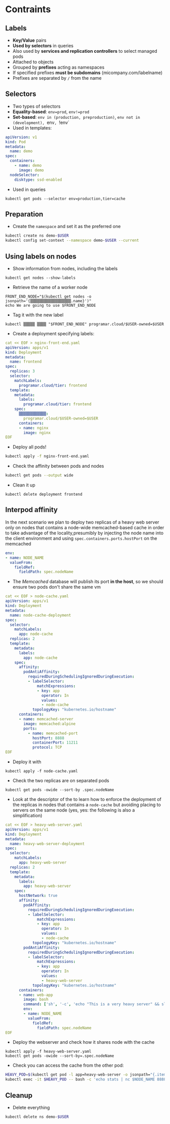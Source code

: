 # Contraints

## Labels

* **Key/Value** pairs
* **Used by selectors** in queries
* Also used by **services and replication controllers** to select managed pods
* Attached to objects
* Grouped by **prefixes** acting as namespaces
* If specified prefixes **must be subdomains** (micompany.com/labelname)
* Prefixes are separated by `/` from the name


## Selectors

* Two types of selectors
* **Equality-based**: `env=prod`, `env!=prod`
* **Set-based**: `env in (production, preproduction)`, `env not in (development), `env`, `!env`
* Used in templates:

```yaml
apiVersion: v1
kind: Pod
metadata:
  name: demo
spec:
  containers:
    - name: demo
      image: demo
  nodeSelector:
    disktype: ssd-enabled
```

* Used in queries

```
kubectl get pods --selector env=production,tier=cache
```

## Preparation

* Create the `namespace` and set it as the preferred one

```bash
kubectl create ns demo-$USER
kubectl config set-context --namespace demo-$USER --current
```

## Using labels on nodes

* Show information from nodes, including the labels

```
kubectl get nodes --show-labels
```

* Retrieve the name of a worker node 

```
FRONT_END_NODE="$(kubectl get nodes -o jsonpath='{▒▒▒▒▒▒▒▒▒▒▒▒▒▒▒▒▒▒.name}')"
echo We are going to use $FRONT_END_NODE
```

* Tag it with the new label

```
kubectl ▒▒▒▒▒ ▒▒▒▒ "$FRONT_END_NODE" programar.cloud/$USER-owned=$USER
```

* Create a deployment specifying labels:

```yaml
cat << EOF > nginx-front-end.yaml
apiVersion: apps/v1
kind: Deployment
metadata:
  name: frontend
spec:
  replicas: 3
  selector:
    matchLabels:
      programar.cloud/tier: frontend
  template:
    metadata:
      labels:
        programar.cloud/tier: frontend
    spec:
      ▒▒▒▒▒▒▒▒▒▒▒▒:
        programar.cloud/$USER-owned=$USER
      containers:
      - name: nginx
        image: nginx
EOF
```
* Deploy all pods!

```bash
kubectl apply -f nginx-front-end.yaml
```

* Check the affinity between pods and nodes

```bash
kubectl get pods --output wide
```

* Clean it up

```
kubectl delete deployment frontend
```

## Interpod affinity

In the next scenario we plan to deploy two replicas of a heavy web server only on nodes that contains a node-wide memcached-based cache in order to take advantage of the locality,presumibly by injecting the node name into the client environment and using `spec.containers.ports.hostPort` on the memcached

```yaml
env:
- name: NODE_NAME
  valueFrom:
    fieldRef:
      fieldPath: spec.nodeName 
```

* The *Memcached* database will publish its port **in the host**, so we should ensure two pods don't share the same vm

```yaml
cat << EOF > node-cache.yaml
apiVersion: apps/v1
kind: Deployment
metadata:
  name: node-cache-deployment
spec:
  selector:
    matchLabels:
      app: node-cache
  replicas: 2
  template:
    metadata:
      labels:
        app: node-cache
    spec:
      affinity:
        podAntiAffinity:
          requiredDuringSchedulingIgnoredDuringExecution:
          - labelSelector:
              matchExpressions:
              - key: app
                operator: In
                values:
                - node-cache
            topologyKey: "kubernetes.io/hostname"
      containers:
      - name: memcached-server
        image: memcached:alpine
        ports:
          - name: memcached-port
            hostPort: 8888
            containerPort: 11211
            protocol: TCP
EOF
```

* Deploy it with

```
kubectl apply -f node-cache.yaml
```

* Check the two replicas are on separated pods

```
kubectl get pods -owide --sort-by .spec.nodeName
```

* Look at the descriptor of the to learn how to enforce the deployment of the replicas in nodes that contains a `node-cache` but avoiding placing to servers on the same node (yes, yes: the following is also a simplification)

```yaml
cat << EOF > heavy-web-server.yaml
apiVersion: apps/v1
kind: Deployment
metadata:
  name: heavy-web-server-deployment
spec:
  selector:
    matchLabels:
      app: heavy-web-server
  replicas: 2
  template:
    metadata:
      labels:
        app: heavy-web-server
    spec:
      hostNetwork: true
      affinity:
        podAffinity:
          requiredDuringSchedulingIgnoredDuringExecution:
          - labelSelector:
              matchExpressions:
              - key: app
                operator: In
                values:
                - node-cache
            topologyKey: "kubernetes.io/hostname"
        podAntiAffinity:
          requiredDuringSchedulingIgnoredDuringExecution:
          - labelSelector:
              matchExpressions:
              - key: app
                operator: In
                values:
                - heavy-web-server
            topologyKey: "kubernetes.io/hostname"
      containers:
      - name: web-app
        image: bash
        command: ['sh', '-c', 'echo "This is a very heavy server" && sleep 600']
        env:
        - name: NODE_NAME
          valueFrom:
            fieldRef:
              fieldPath: spec.nodeName 
EOF
```

* Deploy the webserver and check how it shares node with the cache

```
kubectl apply -f heavy-web-server.yaml
kubectl get pods -owide --sort-by=.spec.nodeName
```

* Check you can access the cache from the other pod:

```bash
HEAVY_POD=$(kubectl get pod -l app=heavy-web-server -o jsonpath="{.items[0].metadata.name}")
kubectl exec -it $HEAVY_POD -- bash -c 'echo stats | nc $NODE_NAME 8888'
 ```

## Cleanup

* Delete everything

```bash
kubectl delete ns demo-$USER
```
